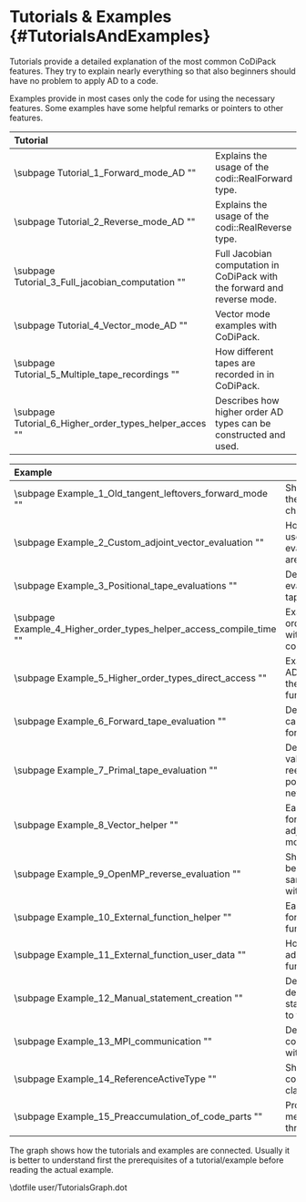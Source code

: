 Tutorials & Examples {#TutorialsAndExamples}
=======

Tutorials provide a detailed explanation of the most common CoDiPack features. They try to explain nearly everything so
that also beginners should have no problem to apply AD to a code.

Examples provide in most cases only the code for using the necessary features. Some examples have some helpful remarks
or pointers to other features.

|Tutorial | |
|:--------|:--------|
| \subpage Tutorial_1_Forward_mode_AD "" | Explains the usage of the codi::RealForward type. |
| \subpage Tutorial_2_Reverse_mode_AD "" | Explains the usage of the codi::RealReverse type. |
| \subpage Tutorial_3_Full_jacobian_computation "" | Full Jacobian computation in CoDiPack with the forward and reverse mode. |
| \subpage Tutorial_4_Vector_mode_AD "" | Vector mode examples with CoDiPack. |
| \subpage Tutorial_5_Multiple_tape_recordings "" | How different tapes are recorded in in CoDiPack. |
| \subpage Tutorial_6_Higher_order_types_helper_acces "" | Describes how higher order AD types can be constructed and used. |


| Example | |
|:--------|:--------|
| \subpage Example_1_Old_tangent_leftovers_forward_mode "" | Shows possible errors if the computational path is changed. |
| \subpage Example_2_Custom_adjoint_vector_evaluation "" | How custom types can be used in an reverse evaluation, on tapes that are already recorded. |
| \subpage Example_3_Positional_tape_evaluations "" | Demonstrates how to evaluate only parts of a tape. |
| \subpage Example_4_Higher_order_types_helper_access_compile_time "" | Example of the higher order AD types accessed with compile time constructs. |
| \subpage Example_5_Higher_order_types_direct_access "" | Example of higher order AD types accessed with the basic CoDiPack data functions. |
| \subpage Example_6_Forward_tape_evaluation "" | Demonstrates how a tape can be evaluated in a forward AD mode. |
| \subpage Example_7_Primal_tape_evaluation "" | Demonstrates how primal value tapes can be reevaluated for a different point without recording a new tape. |
| \subpage Example_8_Vector_helper "" | Ease of access structure for handling custom adjoint vectors and vector modes. |
| \subpage Example_9_OpenMP_reverse_evaluation "" | Shows how OpenMP can be used to evaluate the same tape concurrently with multiple threads. |
| \subpage Example_10_External_function_helper "" | Ease of access structure for adding custom function to the tape. |
| \subpage Example_11_External_function_user_data "" | How user data can be added to external functions. |
| \subpage Example_12_Manual_statement_creation "" | Describes how custom derivatives for small statements can be added to the tape. |
| \subpage Example_13_MPI_communication "" | Demonstrates how MPI constructs can be handled with CoDiPack types. |
| \subpage Example_14_ReferenceActiveType "" | Shows how the codi::ReferenceActiveType class is used. |
| \subpage Example_15_Preaccumulation_of_code_parts "" | Provides an example of memory reduction through preaccumulation |

The graph shows how the tutorials and examples are connected. Usually it is better to understand first the prerequisites
of a tutorial/example before reading the actual example.

\dotfile user/TutorialsGraph.dot
